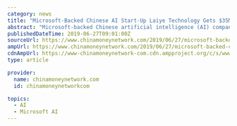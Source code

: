 ```yaml
---
category: news
title: "Microsoft-Backed Chinese AI Start-Up Laiye Technology Gets $35M Series B+ Round"
abstract: "Microsoft-backed Chinese artificial intelligence (AI) company Laiye Technology announced on Thursday that it has raised US$35 million in a series B+ round of financing led by Cathay Innovation, an investment vehicle affiliated to Cathay Capital Private Equity."
publishedDateTime: 2019-06-27T09:01:00Z
sourceUrl: https://www.chinamoneynetwork.com/2019/06/27/microsoft-backed-chinese-ai-start-up-laiye-technology-gets-35m-series-b-round
ampUrl: https://www.chinamoneynetwork.com/2019/06/27/microsoft-backed-chinese-ai-start-up-laiye-technology-gets-35m-series-b-round/amp
cdnAmpUrl: https://www-chinamoneynetwork-com.cdn.ampproject.org/c/s/www.chinamoneynetwork.com/2019/06/27/microsoft-backed-chinese-ai-start-up-laiye-technology-gets-35m-series-b-round/amp
type: article

provider:
  name: chinamoneynetwork.com
  id: chinamoneynetworkcom

topics:
  - AI
  - Microsoft AI
---
```

